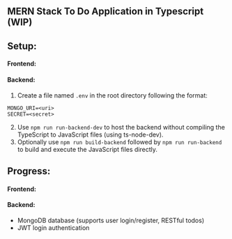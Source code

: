 ## MERN Stack To Do Application in Typescript (WIP)

## Setup:

#### Frontend:

#### Backend:

1. Create a file named `.env` in the root directory following the format:

```
MONGO_URI=<uri>
SECRET=<secret>
```

2. Use `npm run run-backend-dev` to host the backend without compiling the TypeScript to JavaScript files (using ts-node-dev).
3. Optionally use `npm run build-backend` followed by `npm run run-backend` to build and execute the JavaScript files directly.

## Progress:

#### Frontend:

#### Backend:

-   MongoDB database (supports user login/register, RESTful todos)
-   JWT login authentication
